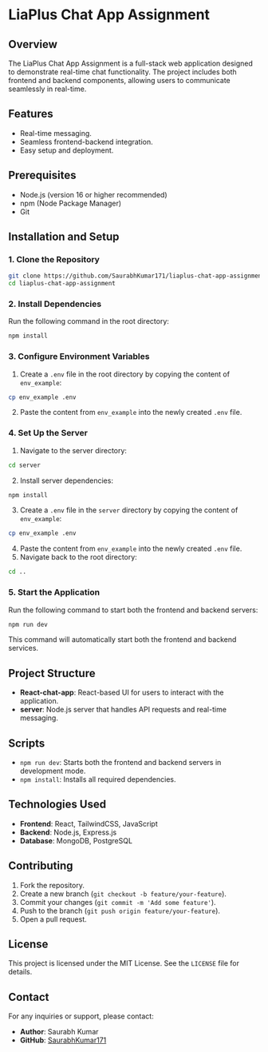 
# LiaPlus Chat App Assignment

## Overview
The LiaPlus Chat App Assignment is a full-stack web application designed to demonstrate real-time chat functionality. The project includes both frontend and backend components, allowing users to communicate seamlessly in real-time.

## Features
- Real-time messaging.
- Seamless frontend-backend integration.
- Easy setup and deployment.

## Prerequisites
- Node.js (version 16 or higher recommended)
- npm (Node Package Manager)
- Git

## Installation and Setup

### 1. Clone the Repository
```bash
git clone https://github.com/SaurabhKumar171/liaplus-chat-app-assignment.git
cd liaplus-chat-app-assignment
```

### 2. Install Dependencies
Run the following command in the root directory:
```bash
npm install
```

### 3. Configure Environment Variables
1. Create a `.env` file in the root directory by copying the content of `env_example`:
```bash
cp env_example .env
```
2. Paste the content from `env_example` into the newly created `.env` file.

### 4. Set Up the Server
1. Navigate to the server directory:
```bash
cd server
```
2. Install server dependencies:
```bash
npm install
```
3. Create a `.env` file in the `server` directory by copying the content of `env_example`:
```bash
cp env_example .env
```
4. Paste the content from `env_example` into the newly created `.env` file.
5. Navigate back to the root directory:
```bash
cd ..
```

### 5. Start the Application
Run the following command to start both the frontend and backend servers:
```bash
npm run dev
```
This command will automatically start both the frontend and backend services.

## Project Structure
- **React-chat-app**: React-based UI for users to interact with the application.
- **server**: Node.js server that handles API requests and real-time messaging.

## Scripts
- `npm run dev`: Starts both the frontend and backend servers in development mode.
- `npm install`: Installs all required dependencies.

## Technologies Used
- **Frontend**: React, TailwindCSS, JavaScript
- **Backend**: Node.js, Express.js
- **Database**: MongoDB, PostgreSQL

## Contributing
1. Fork the repository.
2. Create a new branch (`git checkout -b feature/your-feature`).
3. Commit your changes (`git commit -m 'Add some feature'`).
4. Push to the branch (`git push origin feature/your-feature`).
5. Open a pull request.

## License
This project is licensed under the MIT License. See the `LICENSE` file for details.

## Contact
For any inquiries or support, please contact:
- **Author**: Saurabh Kumar
- **GitHub**: [SaurabhKumar171](https://github.com/SaurabhKumar171)

